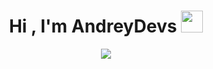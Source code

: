 <h1 align="center"><b>Hi , I'm AndreyDevs </b><img src="https://media.giphy.com/media/hvRJCLFzcasrR4ia7z/giphy.gif" width="35"></h1>

<div align="center">
  <img src="https://img.shields.io/badge/HTML-c58545?style=for-the-badge&logo=html5&logoColor=c58545&labelColor=282828">
</div>
